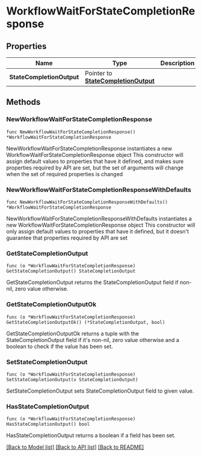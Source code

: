 # WorkflowWaitForStateCompletionResponse

## Properties

Name | Type | Description | Notes
------------ | ------------- | ------------- | -------------
**StateCompletionOutput** | Pointer to [**StateCompletionOutput**](StateCompletionOutput.md) |  | [optional] 

## Methods

### NewWorkflowWaitForStateCompletionResponse

`func NewWorkflowWaitForStateCompletionResponse() *WorkflowWaitForStateCompletionResponse`

NewWorkflowWaitForStateCompletionResponse instantiates a new WorkflowWaitForStateCompletionResponse object
This constructor will assign default values to properties that have it defined,
and makes sure properties required by API are set, but the set of arguments
will change when the set of required properties is changed

### NewWorkflowWaitForStateCompletionResponseWithDefaults

`func NewWorkflowWaitForStateCompletionResponseWithDefaults() *WorkflowWaitForStateCompletionResponse`

NewWorkflowWaitForStateCompletionResponseWithDefaults instantiates a new WorkflowWaitForStateCompletionResponse object
This constructor will only assign default values to properties that have it defined,
but it doesn't guarantee that properties required by API are set

### GetStateCompletionOutput

`func (o *WorkflowWaitForStateCompletionResponse) GetStateCompletionOutput() StateCompletionOutput`

GetStateCompletionOutput returns the StateCompletionOutput field if non-nil, zero value otherwise.

### GetStateCompletionOutputOk

`func (o *WorkflowWaitForStateCompletionResponse) GetStateCompletionOutputOk() (*StateCompletionOutput, bool)`

GetStateCompletionOutputOk returns a tuple with the StateCompletionOutput field if it's non-nil, zero value otherwise
and a boolean to check if the value has been set.

### SetStateCompletionOutput

`func (o *WorkflowWaitForStateCompletionResponse) SetStateCompletionOutput(v StateCompletionOutput)`

SetStateCompletionOutput sets StateCompletionOutput field to given value.

### HasStateCompletionOutput

`func (o *WorkflowWaitForStateCompletionResponse) HasStateCompletionOutput() bool`

HasStateCompletionOutput returns a boolean if a field has been set.


[[Back to Model list]](../README.md#documentation-for-models) [[Back to API list]](../README.md#documentation-for-api-endpoints) [[Back to README]](../README.md)


